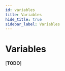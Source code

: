 ```yaml
---
id: variables
title: Variables
hide_title: true
sidebar_label: Variables
---
```


# Variables

[**TODO**]
